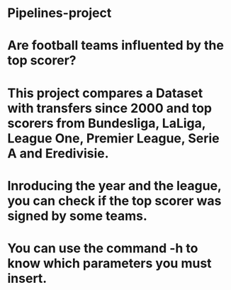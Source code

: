 # Pipelines-project

# Are football teams influented by the top scorer?

# This project compares a Dataset with transfers since 2000 and top scorers from Bundesliga, LaLiga, League One, Premier League, Serie A and Eredivisie.

# Inroducing the year and the league, you can check if the top scorer was signed by some teams.

# You can use the command -h to know which parameters you must insert.